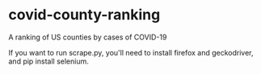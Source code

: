 # covid-county-ranking
A ranking of US counties by cases of COVID-19

If you want to run scrape.py, you'll need to install firefox and geckodriver, and pip install selenium.
